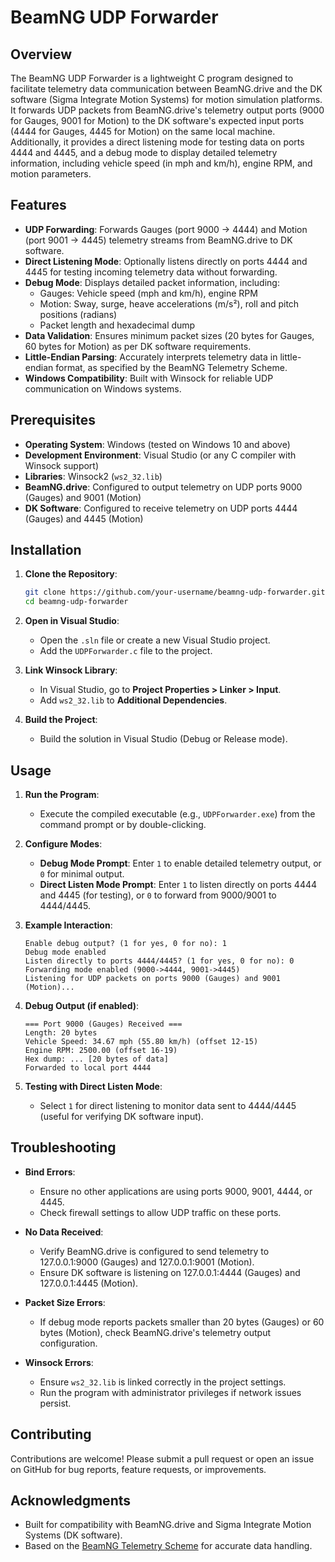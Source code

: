 # BeamNG UDP Forwarder

## Overview

The BeamNG UDP Forwarder is a lightweight C program designed to facilitate telemetry data communication between BeamNG.drive and the DK software (Sigma Integrate Motion Systems) for motion simulation platforms. It forwards UDP packets from BeamNG.drive's telemetry output ports (9000 for Gauges, 9001 for Motion) to the DK software's expected input ports (4444 for Gauges, 4445 for Motion) on the same local machine. Additionally, it provides a direct listening mode for testing data on ports 4444 and 4445, and a debug mode to display detailed telemetry information, including vehicle speed (in mph and km/h), engine RPM, and motion parameters.

## Features

- **UDP Forwarding**: Forwards Gauges (port 9000 → 4444) and Motion (port 9001 → 4445) telemetry streams from BeamNG.drive to DK software.
- **Direct Listening Mode**: Optionally listens directly on ports 4444 and 4445 for testing incoming telemetry data without forwarding.
- **Debug Mode**: Displays detailed packet information, including:
  - Gauges: Vehicle speed (mph and km/h), engine RPM
  - Motion: Sway, surge, heave accelerations (m/s²), roll and pitch positions (radians)
  - Packet length and hexadecimal dump
- **Data Validation**: Ensures minimum packet sizes (20 bytes for Gauges, 60 bytes for Motion) as per DK software requirements.
- **Little-Endian Parsing**: Accurately interprets telemetry data in little-endian format, as specified by the BeamNG Telemetry Scheme.
- **Windows Compatibility**: Built with Winsock for reliable UDP communication on Windows systems.

## Prerequisites

- **Operating System**: Windows (tested on Windows 10 and above)
- **Development Environment**: Visual Studio (or any C compiler with Winsock support)
- **Libraries**: Winsock2 (`ws2_32.lib`)
- **BeamNG.drive**: Configured to output telemetry on UDP ports 9000 (Gauges) and 9001 (Motion)
- **DK Software**: Configured to receive telemetry on UDP ports 4444 (Gauges) and 4445 (Motion)

## Installation

1. **Clone the Repository**:
   ```bash
   git clone https://github.com/your-username/beamng-udp-forwarder.git
   cd beamng-udp-forwarder
   ```

2. **Open in Visual Studio**:
   - Open the `.sln` file or create a new Visual Studio project.
   - Add the `UDPForwarder.c` file to the project.

3. **Link Winsock Library**:
   - In Visual Studio, go to **Project Properties > Linker > Input**.
   - Add `ws2_32.lib` to **Additional Dependencies**.

4. **Build the Project**:
   - Build the solution in Visual Studio (Debug or Release mode).

## Usage

1. **Run the Program**:
   - Execute the compiled executable (e.g., `UDPForwarder.exe`) from the command prompt or by double-clicking.

2. **Configure Modes**:
   - **Debug Mode Prompt**: Enter `1` to enable detailed telemetry output, or `0` for minimal output.
   - **Direct Listen Mode Prompt**: Enter `1` to listen directly on ports 4444 and 4445 (for testing), or `0` to forward from 9000/9001 to 4444/4445.

3. **Example Interaction**:
   ```
   Enable debug output? (1 for yes, 0 for no): 1
   Debug mode enabled
   Listen directly to ports 4444/4445? (1 for yes, 0 for no): 0
   Forwarding mode enabled (9000->4444, 9001->4445)
   Listening for UDP packets on ports 9000 (Gauges) and 9001 (Motion)...
   ```

4. **Debug Output (if enabled)**:
   ```
   === Port 9000 (Gauges) Received ===
   Length: 20 bytes
   Vehicle Speed: 34.67 mph (55.80 km/h) (offset 12-15)
   Engine RPM: 2500.00 (offset 16-19)
   Hex dump: ... [20 bytes of data]
   Forwarded to local port 4444
   ```

5. **Testing with Direct Listen Mode**:
   - Select `1` for direct listening to monitor data sent to 4444/4445 (useful for verifying DK software input).

## Troubleshooting

- **Bind Errors**:
  - Ensure no other applications are using ports 9000, 9001, 4444, or 4445.
  - Check firewall settings to allow UDP traffic on these ports.

- **No Data Received**:
  - Verify BeamNG.drive is configured to send telemetry to 127.0.0.1:9000 (Gauges) and 127.0.0.1:9001 (Motion).
  - Ensure DK software is listening on 127.0.0.1:4444 (Gauges) and 127.0.0.1:4445 (Motion).

- **Packet Size Errors**:
  - If debug mode reports packets smaller than 20 bytes (Gauges) or 60 bytes (Motion), check BeamNG.drive's telemetry output configuration.

- **Winsock Errors**:
  - Ensure `ws2_32.lib` is linked correctly in the project settings.
  - Run the program with administrator privileges if network issues persist.

## Contributing

Contributions are welcome! Please submit a pull request or open an issue on GitHub for bug reports, feature requests, or improvements.

## Acknowledgments

- Built for compatibility with BeamNG.drive and Sigma Integrate Motion Systems (DK software).
- Based on the [BeamNG Telemetry Scheme](BeamNG_Telemetry_Scheme.pdf) for accurate data handling.

